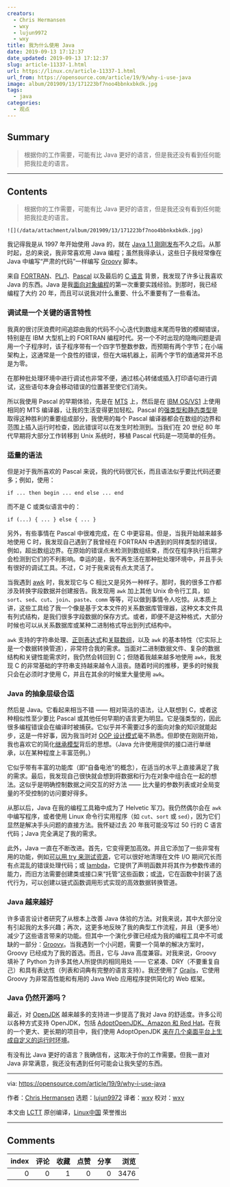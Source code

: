 ```yaml
---
creators:
  - Chris Hermansen
  - wxy
  - lujun9972
  - wxy
title: 我为什么使用 Java
date: 2019-09-13 17:12:37
date_updated: 2019-09-13 17:12:37
slug: article-11337-1.html
url: https://linux.cn/article-11337-1.html
url_from: https://opensource.com/article/19/9/why-i-use-java
image: album/201909/13/171223bf7noo4bbnkxbkdk.jpg
tags:
  - java
categories:
  - 观点
---
```


## Summary

> 根据你的工作需要，可能有比 Java 更好的语言，但是我还没有看到任何能把我拉走的语言。

***

<!-- more -->

## Contents

> 
> 根据你的工作需要，可能有比 Java 更好的语言，但是我还没有看到任何能把我拉走的语言。
> 
> 
> 

`![](/data/attachment/album/201909/13/171223bf7noo4bbnkxbkdk.jpg)`

我记得我是从 1997 年开始使用 Java 的，就在 [Java 1.1 刚刚发布](https://en.wikipedia.org/wiki/Java_version_history)不久之后。从那时起，总的来说，我非常喜欢用 Java 编程；虽然我得承认，这些日子我经常像在 Java 中编写“严肃的代码”一样编写 [Groovy](https://en.wikipedia.org/wiki/Apache_Groovy) 脚本。

来自 [FORTRAN](https://en.wikipedia.org/wiki/Fortran)、[PL/1](https://en.wikipedia.org/wiki/PL/I)、[Pascal](https://en.wikipedia.org/wiki/Pascal_(programming_language)) 以及最后的 [C 语言](https://en.wikipedia.org/wiki/C_(programming_language)) 背景，我发现了许多让我喜欢 Java 的东西。Java 是我[面向对象编程](https://en.wikipedia.org/wiki/Object-oriented_programming)的第一次重要实践经验。到那时，我已经编程了大约 20 年，而且可以说我对什么重要、什么不重要有了一些看法。

### 调试是一个关键的语言特性

我真的很讨厌浪费时间追踪由我的代码不小心迭代到数组末尾而导致的模糊错误，特别是在 IBM 大型机上的 FORTRAN 编程时代。另一个不时出现的隐晦问题是调用一个子程序时，该子程序带有一个四字节整数参数，而预期有两个字节；在小端架构上，这通常是一个良性的错误，但在大端机器上，前两个字节的值通常并不总是为零。

在那种批处理环境中进行调试也非常不便，通过核心转储或插入打印语句进行调试，这些语句本身会移动错误的位置甚至使它们消失。

所以我使用 Pascal 的早期体验，先是在 [MTS](https://en.wikipedia.org/wiki/Michigan_Terminal_System) 上，然后是在 [IBM OS/VS1](https://en.wikipedia.org/wiki/OS/VS1) 上使用相同的 MTS 编译器，让我的生活变得更加轻松。Pascal 的[强类型和静态类型](https://stackoverflow.com/questions/11889602/difference-between-strong-vs-static-typing-and-weak-vs-dynamic-typing)是取得这种胜利的重要组成部分，我使用的每个 Pascal 编译器都会在数组的边界和范围上插入运行时检查，因此错误可以在发生时检测到。当我们在 20 世纪 80 年代早期将大部分工作转移到 Unix 系统时，移植 Pascal 代码是一项简单的任务。

### 适量的语法

但是对于我所喜欢的 Pascal 来说，我的代码很冗长，而且语法似乎要比代码还要多；例如，使用：

```shell
if ... then begin ... end else ... end
```

而不是 C 或类似语言中的：

```shell
if (...) { ... } else { ... }
```

另外，有些事情在 Pascal 中很难完成，在 C 中更容易。但是，当我开始越来越多地使用 C 时，我发现自己遇到了我曾经在 FORTRAN 中遇到的同样类型的错误，例如，超出数组边界。在原始的错误点未检测到数组结束，而仅在程序执行后期才会检测到它们的不利影响。幸运的是，我不再生活在那种批处理环境中，并且手头有很好的调试工具。不过，C 对于我来说有点太灵活了。

当我遇到 [awk](https://en.wikipedia.org/wiki/AWK) 时，我发现它与 C 相比又是另外一种样子。那时，我的很多工作都涉及转换字段数据并创建报告。我发现用 `awk` 加上其他 Unix 命令行工具，如 `sort`、`sed`、`cut`、`join`、`paste`、`comm` 等等，可以做到事情令人吃惊。从本质上讲，这些工具给了我一个像是基于文本文件的关系数据库管理器，这种文本文件具有列式结构，是我们很多字段数据的保存方式。或者，即便不是这种格式，大部分时候也可以从关系数据库或某种二进制格式导出到列式结构中。

`awk` 支持的字符串处理、[正则表达式](https://en.wikipedia.org/wiki/Regular_expression)和[关联数组](https://en.wikipedia.org/wiki/Associative_array)，以及 `awk` 的基本特性（它实际上是一个数据转换管道），非常符合我的需求。当面对二进制数据文件、复杂的数据结构和关键性能需求时，我仍然会转回到 C；但随着我越来越多地使用 `awk`，我发现 C 的非常基础的字符串支持越来越令人沮丧。随着时间的推移，更多的时候我只会在必须时才使用 C，并且在其余的时候里大量使用 `awk`。

### Java 的抽象层级合适

然后是 Java。它看起来相当不错 —— 相对简洁的语法，让人联想到 C，或者这种相似性至少要比 Pascal 或其他任何早期的语言更为明显。它是强类型的，因此很多编程错误会在编译时被捕获。它似乎并不需要过多的面向对象的知识就能起步，这是一件好事，因为我当时对 [OOP 设计模式](https://opensource.com/article/19/7/understanding-software-design-patterns)毫不熟悉。但即使在刚刚开始，我也喜欢它的简化[继承模型](https://www.w3schools.com/java/java_inheritance.asp)背后的思想。（Java 允许使用提供的接口进行单继承，以在某种程度上丰富范例。）

它似乎带有丰富的功能库（即“自备电池”的概念），在适当的水平上直接满足了我的需求。最后，我发现自己很快就会想到将数据和行为在对象中组合在一起的想法。这似乎是明确控制数据之间交互的好方法 —— 比大量的参数列表或对全局变量的不受控制的访问要好得多。

从那以后，Java 在我的编程工具箱中成为了 Helvetic 军刀。我仍然偶尔会在 `awk` 中编写程序，或者使用 Linux 命令行实用程序（如 `cut`、`sort` 或 `sed`），因为它们显然是解决手头问题的直接方法。我怀疑过去 20 年我可能没写过 50 行的 C 语言代码；Java 完全满足了我的需求。

此外，Java 一直在不断改进。首先，它变得更加高效。并且它添加了一些非常有用的功能，例如[可以用 try 来测试资源](https://www.baeldung.com/java-try-with-resources)，它可以很好地清理在文件 I/O 期间冗长而有点混乱的错误处理代码；或 [lambda](https://www.baeldung.com/java-8-lambda-expressions-tips)，它提供了声明函数并将其作为参数传递的能力，而旧方法需要创建类或接口来“托管”这些函数；或[流](https://www.tutorialspoint.com/java8/java8_streams)，它在函数中封装了迭代行为，可以创建以链式函数调用形式实现的高效数据转换管道。

### Java 越来越好

许多语言设计者研究了从根本上改善 Java 体验的方法。对我来说，其中大部分没有引起我的太多兴趣；再次，这更多地反映了我的典型工作流程，并且（更多地）减少了这些语言带来的功能。但其中一个演化步骤已经成为我的编程工具中不可或缺的一部分：[Groovy](https://groovy-lang.org/)。当我遇到一个小问题，需要一个简单的解决方案时，Groovy 已经成为了我的首选。而且，它与 Java 高度兼容。对我来说，Groovy 填补了 Python 为许多其他人所提供的相同用处 —— 它紧凑、DRY（不要重复自己）和具有表达性（列表和词典有完整的语言支持）。我还使用了 [Grails](https://grails.org/)，它使用 Groovy 为非常高性能和有用的 Java Web 应用程序提供简化的 Web 框架。

### Java 仍然开源吗？

最近，对 [OpenJDK](https://openjdk.java.net/) 越来越多的支持进一步提高了我对 Java 的舒适度。许多公司以各种方式支持 OpenJDK，包括 [AdoptOpenJDK、Amazon 和 Red Hat](https://en.wikipedia.org/wiki/OpenJDK)。在我的一个更大、更长期的项目中，我们使用 AdoptOpenJDK [来在几个桌面平台上生成自定义的运行时环境](https://opensource.com/article/19/4/java-se-11-removing-jnlp)。

有没有比 Java 更好的语言？我确信有，这取决于你的工作需要。但我一直对 Java 非常满意，我还没有遇到任何可能会让我失望的东西。

---

via: <https://opensource.com/article/19/9/why-i-use-java>

作者：[Chris Hermansen](https://opensource.com/users/clhermansen) 选题：[lujun9972](https://github.com/lujun9972) 译者：[wxy](https://github.com/wxy) 校对：[wxy](https://github.com/wxy)

本文由 [LCTT](https://github.com/LCTT/TranslateProject) 原创编译，[Linux中国](https://linux.cn/) 荣誉推出

***

## Comments


|   index |   评论 |   收藏 |   点赞 |   分享 |   浏览 |
|--------:|-------:|-------:|-------:|-------:|-------:|
|       0 |      0 |      1 |      0 |      0 |   3476 |
